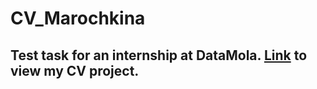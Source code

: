 # CV_Marochkina #
## Test task for an internship at DataMola. [Link](https://yanamarochkina.github.io/CV_Marochkina/CV_Marochkina/index.html) to view my CV project.

